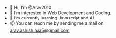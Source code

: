 - 👋 Hi, I’m @Arav2010
- 👀 I’m interested in Web Development and Coding.
- 🌱 I’m currently learning Javascript and AI.
- 📫 You can reach me by sending me a mail on arav.ashish.aaa5@gmail.com

<!---
Arav2010/Arav2010 is a ✨ special ✨ repository because its `README.md` (this file) appears on your GitHub profile.
You can click the Preview link to take a look at your changes.
--->
